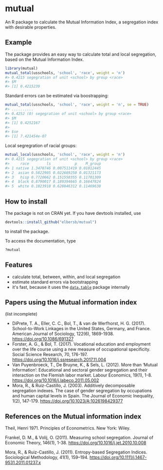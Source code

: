<!-- README.md is generated from README.Rmd. Please edit that file -->
mutual
======

An R package to calculate the Mutual Information Index, a segregation index with desirable properties.

Example
-------

The package provides an easy way to calculate total and local segregation, based on the Mutual Information Index.

``` r
library(mutual)
mutual_total(usschools, 'school', 'race', weight = 'n')
#> 0.4215 segegration of unit <school> by group <race>
#> $M
#> [1] 0.4215239
```

Standard errors can be estimated via boostrapping:

``` r
mutual_total(usschools, 'school', 'race', weight = 'n', se = TRUE)
#> ..........
#> 0.4252 (0) segegration of unit <school> by group <race>
#> $M
#> [1] 0.4252167
#> 
#> $se
#> [1] 7.421454e-07
```

Local segregration of racial groups:

``` r
mutual_local(usschools, 'school', 'race', weight = 'n')
#> 0.4215 segegration of unit <school> by group <race>
#>     race        ls           p    M_group
#> 1 native 1.3478746 0.007511419 0.01012445
#> 2  asian 0.5822905 0.022689250 0.01321173
#> 3   hisp 0.7720662 0.151558355 0.11701309
#> 4  black 0.8790017 0.189394665 0.16647824
#> 5  white 0.1823918 0.628846312 0.11469638
```

How to install
--------------

The package is not on CRAN yet. If you have devtools installed, use

``` r
devtools::install_github("elbersb/mutual") 
```

to install the package.

To access the documentation, type

``` r
?mutual
```

Features
--------

-   calculate total, between, within, and local segregation
-   estimate standard errors via bootstrapping
-   it's fast, because it uses the [`data.table`](https://github.com/Rdatatable/data.table/wiki) package internally

Papers using the Mutual information index
-----------------------------------------

(list incomplete)

-   DiPrete, T. A., Eller, C. C., Bol, T., & van de Werfhorst, H. G. (2017). School-to-Work Linkages in the United States, Germany, and France. American Journal of Sociology, 122(6), 1869-1938. <https://doi.org/10.1086/691327>
-   Forster, A. G., & Bol, T. (2017). Vocational education and employment over the life course using a new measure of occupational specificity. Social Science Research, 70, 176-197. <https://doi.org/10.1016/j.ssresearch.2017.11.004>
-   Van Puyenbroeck, T., De Bruyne, K., & Sels, L. (2012). More than ‘Mutual Information’: Educational and sectoral gender segregation and their interaction on the Flemish labor market. Labour Economics, 19(1), 1-8. <https://doi.org/10.1016/j.labeco.2011.05.002>
-   Mora, R., & Ruiz-Castillo, J. (2003). Additively decomposable segregation indexes. The case of gender segregation by occupations and human capital levels in Spain. The Journal of Economic Inequality, 1(2), 147-179. <https://doi.org/10.1023/A:1026198429377>

References on the Mutual information index
------------------------------------------

Theil, Henri 1971. Principles of Econometrics. New York: Wiley.

Frankel, D. M., & Volij, O. (2011). Measuring school segregation. Journal of Economic Theory, 146(1), 1-38. <https://doi.org/10.1016/j.jet.2010.10.008>

Mora, R., & Ruiz-Castillo, J. (2011). Entropy-based Segregation Indices. Sociological Methodology, 41(1), 159–194. <https://doi.org/10.1111/j.1467-9531.2011.01237.x>
